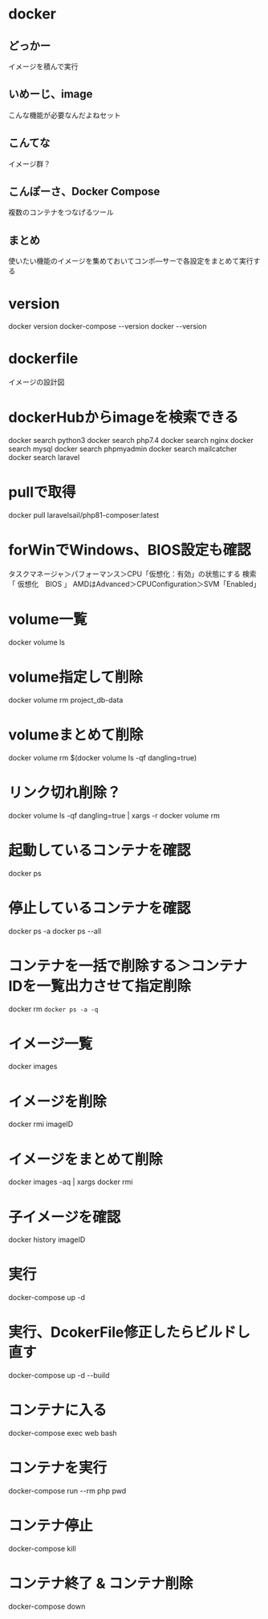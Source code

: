 # docker

## どっかー
イメージを積んで実行
## いめーじ、image
こんな機能が必要なんだよねセット
## こんてな
イメージ群？
## こんぽーさ、Docker Compose
複数のコンテナをつなげるツール
## まとめ
使いたい機能のイメージを集めておいてコンポ―サーで各設定をまとめて実行する

# version
<!-- どっかー起動前提 -->
docker version
docker-compose --version
docker --version

# dockerfile
イメージの設計図



# dockerHubからimageを検索できる
docker search python3
docker search php7.4
docker search nginx
docker search mysql
docker search phpmyadmin
docker search mailcatcher
docker search laravel

# pullで取得
docker pull laravelsail/php81-composer:latest

# forWinでWindows、BIOS設定も確認
タスクマネージャ＞パフォーマンス＞CPU「仮想化：有効」の状態にする
検索「 仮想化　BIOS 」
AMDはAdvanced＞CPUConfiguration＞SVM「Enabled」

# volume一覧
docker volume ls

# volume指定して削除
docker volume rm project_db-data

# volumeまとめて削除
docker volume rm $(docker volume ls -qf dangling=true)

# リンク切れ削除？
docker volume ls -qf dangling=true | xargs -r docker volume rm

# 起動しているコンテナを確認
docker ps

# 停止しているコンテナを確認
docker ps -a
docker ps --all

# コンテナを一括で削除する＞コンテナIDを一覧出力させて指定削除
docker rm `docker ps -a -q`

# イメージ一覧
docker images

# イメージを削除
docker rmi imageID

# イメージをまとめて削除
docker images -aq | xargs docker rmi

# 子イメージを確認
docker history imageID

# 実行
docker-compose up -d

# 実行、DcokerFile修正したらビルドし直す
docker-compose up -d --build

# コンテナに入る
docker-compose exec web bash

# コンテナを実行
docker-compose run --rm php pwd

# コンテナ停止
docker-compose kill

# コンテナ終了 & コンテナ削除
docker-compose down

